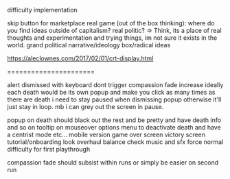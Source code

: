 

difficulty implementation

skip button for marketplace
real game (out of the box thinking): where do you find ideas outside of capitalism? real politic? => Think, its a place of real thoughts and experimentation and trying things, im not sure it exists in the world. grand political narrative/ideology box/radical ideas  

https://aleclownes.com/2017/02/01/crt-display.html

======================


alert dismissed with keyboard dont trigger compassion fade increase
ideally each death would be its own popup and make you click as many times as there are death
i need to stay paused when dismissing popup otherwise it'll just stay in loop. mb i can grey out the screen in pause.

popup on death should black out the rest and be pretty and have death info and so on
tooltip on mouseover
options menu to deactivate death and have a centrist mode etc...
mobile version
game over screen
victory screen
tutorial/onboarding
look overhaul
balance check
music and sfx
force normal difficulty for first playthrough

compassion fade should subsist within runs or simply be easier on second run
